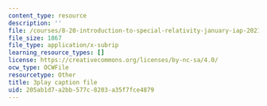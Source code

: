 ```yaml
---
content_type: resource
description: ''
file: /courses/8-20-introduction-to-special-relativity-january-iap-2021/205ab1d7a2bb577c8203a35f7fce4879_UxTIYMtNc4g.vtt
file_size: 1867
file_type: application/x-subrip
learning_resource_types: []
license: https://creativecommons.org/licenses/by-nc-sa/4.0/
ocw_type: OCWFile
resourcetype: Other
title: 3play caption file
uid: 205ab1d7-a2bb-577c-8203-a35f7fce4879
---
```

